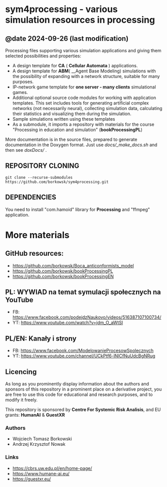 # sym4processing - various simulation resources in processing
## @date 2024-09-26 (last modification)

Processing files supporting various simulation applications and giving them 
selected possibilities and properties:

* A design template for __CA__ ( __Cellular Automata__ ) applications.
* A design template for __ABM__( __Agent Base Modeling)  simulations with the 
  possibility of expanding with a network structure, suitable for many purposes.
* IP-network game template for **one server - many clients** simulational games.
* Additional optional source code modules for working with application 
  templates. This set includes tools for generating artificial complex networks 
  (not necessarily neural), collecting simulation data, calculating their 
  statistics and visualizing them during the simulation.
* Sample simulations written using these templates
* As a submodule, it imports a repository with materials for the course 
  "Processing in education and simulation" (**bookProcessingPL**)

More documentation is in the source files, prepared to generate documentation 
in the Doxygen format. Just use *docs/_make_docs.sh* and then see *doxDocs/* .

## REPOSITORY CLONING

```
git clone --recurse-submodules https://github.com/borkowsk/sym4processing.git
```

## DEPENDENCIES

You need to install "com.hamoid" library for **Processing** and "ffmpeg" 
application.

# More materials

## GitHub resources:

* https://github.com/borkowsk/Boca_anticonformists_model
* https://github.com/borkowsk/bookProcessingPL
* https://github.com/borkowsk/bookProcessingEN

## PL: WYWIAD na temat symulacji społecznych na YouTube

* FB: https://www.facebook.com/podejdzNaukovo/videos/516387107100734/
* YT: https://www.youtube.com/watch?v=jdm_O_aWtSI


## PL/EN: Kanały i strony

* FB: https://www.facebook.com/ModelowanieProcesowSpolecznych
* YT: https://www.youtube.com/channel/UCkPtf6-lNlCfNuUdcBgNRug

## Licencing

As long as you prominently display information about the authors 
and sponsors of this repository in a prominent place on a derivative 
project, you are free to use this code for educational and research 
purposes, and to modify it freely.

This repository is sponsored by __Centre For Systemic Risk Analisis__, 
and EU grants: __HumanAI__ & __GuestXR__

### Authors

* Wojciech Tomasz Borkowski
* Andrzej Krzysztof Nowak

### Links

* https://cbrs.uw.edu.pl/en/home-page/
* https://www.humane-ai.eu/
* https://guestxr.eu/





